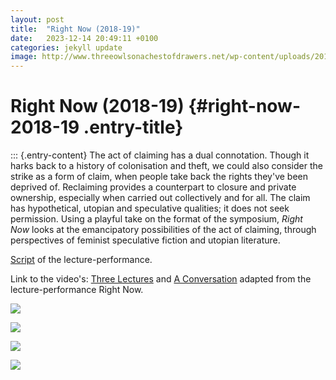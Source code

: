 ```yaml
---
layout: post
title:  "Right Now (2018-19)"
date:   2023-12-14 20:49:11 +0100
categories: jekyll update
image: http://www.threeowlsonachestofdrawers.net/wp-content/uploads/2017/05/beeld_wpzimmer.jpg
---
```



# Right Now (2018-19) {#right-now-2018-19 .entry-title}

::: {.entry-content}
The act of claiming has a dual connotation. Though it harks back to a
history of colonisation and theft, we could also consider the strike as
a form of claim, when people take back the rights they've been deprived
of. Reclaiming provides a counterpart to closure and private ownership,
especially when carried out collectively and for all. The claim has
hypothetical, utopian and speculative qualities; it does not seek
permission. Using a playful take on the format of the symposium, *Right
Now* looks at the emancipatory possibilities of the act of claiming,
through perspectives of feminist speculative fiction and utopian
literature.

[Script](http://www.threeowlsonachestofdrawers.net/wp-content/uploads/2018/09/1finalscript_RightNow.pdf) of
the lecture-performance.

Link to the video's: [Three Lectures](https://drive.google.com/open?id=1YBx2S7YPXVCIsk18cFHjvOY5sGeuXYzF)
and [A Conversation](http://drive.google.com/open?id=1BbxU9lL6DPjhbssPzRapclaGAJOMGXMh)
adapted from the lecture-performance Right Now.

![](http://www.threeowlsonachestofdrawers.net/wp-content/uploads/2017/05/beeld_wpzimmer.jpg)

![](http://www.threeowlsonachestofdrawers.net/wp-content/uploads/2017/04/Right-Now-performance_still.jpg)

![](http://www.threeowlsonachestofdrawers.net/wp-content/uploads/2020/09/IMG_1046-e1601457134559.jpg)

![](http://www.threeowlsonachestofdrawers.net/wp-content/uploads/2017/04/19.02.06.ProspectsAndConcepts_0137-web.jpg)
